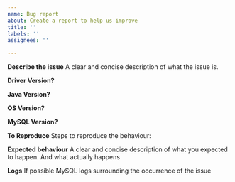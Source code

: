 ```yaml
---
name: Bug report
about: Create a report to help us improve
title: ''
labels: ''
assignees: ''

---
```


**Describe the issue**
A clear and concise description of what the issue is.

**Driver Version?** 

**Java Version?**

**OS Version?**

**MySQL Version?**

**To Reproduce**
Steps to reproduce the behaviour:

**Expected behaviour**
A clear and concise description of what you expected to happen.
And what actually happens

**Logs**
If possible MySQL logs surrounding the occurrence of the issue